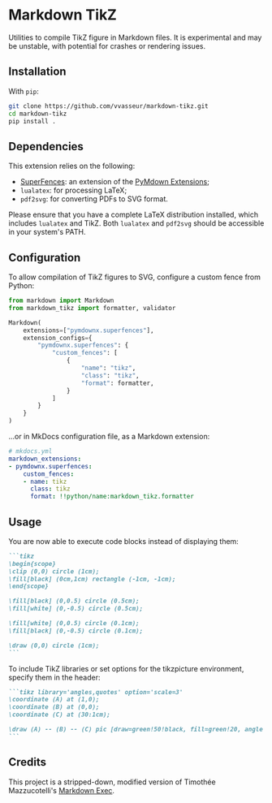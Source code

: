 # Markdown TikZ

Utilities to compile TikZ figure in Markdown files.
It is experimental and may be unstable, with potential for crashes or rendering issues.

## Installation

With `pip`:

```bash
git clone https://github.com/vvasseur/markdown-tikz.git
cd markdown-tikz
pip install .
```

## Dependencies

This extension relies on the following:
- [SuperFences](https://facelessuser.github.io/pymdown-extensions/extensions/superfences/): an extension of the [PyMdown Extensions](https://facelessuser.github.io/pymdown-extensions/);
- `lualatex`: for processing LaTeX;
- `pdf2svg`: for converting PDFs to SVG format.

Please ensure that you have a complete LaTeX distribution installed, which includes `lualatex` and TikZ.
Both `lualatex` and `pdf2svg` should be accessible in your system's PATH.

## Configuration

To allow compilation of TikZ figures to SVG, configure a custom fence from Python:

```python
from markdown import Markdown
from markdown_tikz import formatter, validator

Markdown(
    extensions=["pymdownx.superfences"],
    extension_configs={
        "pymdownx.superfences": {
            "custom_fences": [
                {
                    "name": "tikz",
                    "class": "tikz",
                    "format": formatter,
                }
            ]
        }
    }
)
```

...or in MkDocs configuration file, as a Markdown extension:

```yaml
# mkdocs.yml
markdown_extensions:
- pymdownx.superfences:
    custom_fences:
    - name: tikz
      class: tikz
      format: !!python/name:markdown_tikz.formatter
```

## Usage

You are now able to execute code blocks instead of displaying them:

````md
```tikz
\begin{scope}
\clip (0,0) circle (1cm);
\fill[black] (0cm,1cm) rectangle (-1cm, -1cm);
\end{scope}

\fill[black] (0,0.5) circle (0.5cm);
\fill[white] (0,-0.5) circle (0.5cm);

\fill[white] (0,0.5) circle (0.1cm);
\fill[black] (0,-0.5) circle (0.1cm);

\draw (0,0) circle (1cm);
```
````

To include TikZ libraries or set options for the tikzpicture environment, specify them in the header:

````md
```tikz library='angles,quotes' option='scale=3'
\coordinate (A) at (1,0);
\coordinate (B) at (0,0);
\coordinate (C) at (30:1cm);

\draw (A) -- (B) -- (C) pic [draw=green!50!black, fill=green!20, angle radius=9mm, "$\alpha$"] {angle = A--B--C};
```
````

## Credits

This project is a stripped-down, modified version of Timothée Mazzucotelli's [Markdown Exec](https://github.com/pawamoy/markdown-exec).

